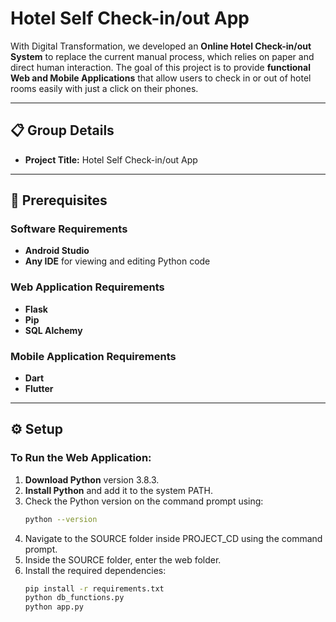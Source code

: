 # Hotel Self Check-in/out App  

With Digital Transformation, we developed an **Online Hotel Check-in/out System** to replace the current manual process, which relies on paper and direct human interaction. The goal of this project is to provide **functional Web and Mobile Applications** that allow users to check in or out of hotel rooms easily with just a click on their phones.  

---

## 📋 Group Details  

- **Project Title:** Hotel Self Check-in/out App  

---

## 🔧 Prerequisites  

### Software Requirements  
- **Android Studio**  
- **Any IDE** for viewing and editing Python code  

### Web Application Requirements  
- **Flask**  
- **Pip**  
- **SQL Alchemy**  

### Mobile Application Requirements  
- **Dart**  
- **Flutter**  

---

## ⚙️ Setup  

### To Run the Web Application:  

1. **Download Python** version 3.8.3.  
2. **Install Python** and add it to the system PATH.  
3. Check the Python version on the command prompt using:  
   ```bash
   python --version
4. Navigate to the SOURCE folder inside PROJECT_CD using the command prompt.
5. Inside the SOURCE folder, enter the web folder.
6. Install the required dependencies:
   ```bash
   pip install -r requirements.txt
   python db_functions.py
   python app.py

   
